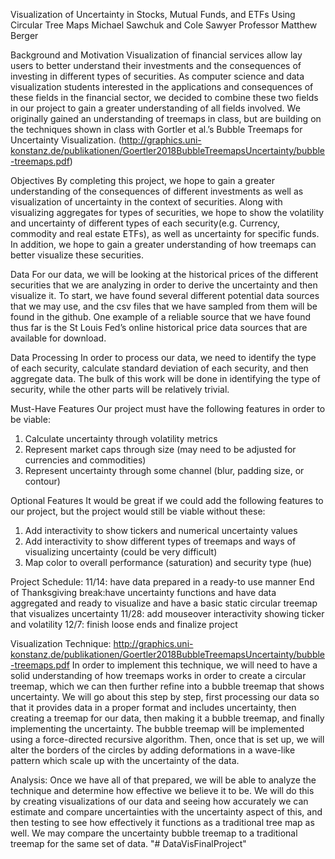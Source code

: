

Visualization of Uncertainty in Stocks, Mutual Funds, and ETFs Using Circular Tree Maps
Michael Sawchuk and Cole Sawyer
Professor Matthew Berger


Background and Motivation
Visualization of financial services allow lay users to better understand their investments and the consequences of investing in different types of securities. As computer science and data visualization students interested in the applications and consequences of these fields in the financial sector, we decided to combine these two fields in our project to gain a greater understanding of all fields involved. We originally gained an understanding of treemaps in class, but are building on the techniques shown in class with Gortler et al.’s Bubble Treemaps for Uncertainty Visualization. (http://graphics.uni-konstanz.de/publikationen/Goertler2018BubbleTreemapsUncertainty/bubble-treemaps.pdf)

Objectives
By completing this project, we hope to gain a greater understanding of the consequences of different investments as well as visualization of uncertainty in the context of securities. Along with visualizing aggregates for types of securities, we hope to show the volatility and uncertainty of different types of each security(e.g. Currency, commodity and real estate ETFs), as well as uncertainty for specific funds. In addition, we hope to gain a greater understanding of how treemaps can better visualize these securities. 

Data
For our data, we will be looking at the historical prices of the different securities that we are analyzing in order to derive the uncertainty and then visualize it. To start, we have found several different potential data sources that we may use, and the csv files that we have sampled from them will be found in the github. One example of a reliable source that we have found thus far is the St Louis Fed’s online historical price data sources that are available for download.

Data Processing
In order to process our data, we need to identify the type of each security, calculate standard deviation of each security, and then aggregate data. The bulk of this work will be done in identifying the type of security, while the other parts will be relatively trivial. 

Must-Have Features
Our project must have the following features in order to be viable:
1.	Calculate uncertainty through volatility metrics
2.	Represent market caps  through size (may need to be adjusted for currencies and commodities)
3.	Represent uncertainty through some channel (blur, padding size, or contour)

Optional Features
It would be great if we could add the following features to our project, but the project would still be viable without these:
1.	Add interactivity to show tickers and numerical uncertainty values
2.	Add interactivity to show different types of treemaps and ways of visualizing uncertainty (could be very difficult)
3.	Map color to overall performance (saturation) and security type (hue)

Project Schedule:
11/14: have data prepared in a ready-to use manner
End of Thanksgiving break:have uncertainty functions and have data aggregated and ready to visualize and have a  basic static circular treemap that visualizes uncertainty
11/28: add mouseover interactivity showing ticker and volatility
12/7: finish loose ends and finalize project

Visualization Technique:
http://graphics.uni-konstanz.de/publikationen/Goertler2018BubbleTreemapsUncertainty/bubble-treemaps.pdf
In order to implement this technique, we will need to have a solid understanding of how treemaps works in order to create a circular treemap, which we can then further refine into a bubble treemap that shows uncertainty. We will go about this step by step, first processing our data so that it provides data in a proper format and includes uncertainty, then creating a treemap for our data, then making it a bubble treemap, and finally implementing the uncertainty. The bubble treemap will be implemented using a force-directed recursive algorithm. Then, once that is set up, we will alter the borders of the circles by adding deformations in a wave-like pattern which scale up with the uncertainty of the data.

Analysis:
Once we have all of that prepared, we will be able to analyze the technique and determine how effective we believe it to be. We will do this by creating visualizations of our data and seeing how accurately we can estimate and compare uncertainties with the uncertainty aspect of this, and then testing to see how effectively it functions as a traditional tree map as well. We may compare the uncertainty bubble treemap to a traditional treemap for the same set of data.
"# DataVisFinalProject" 
